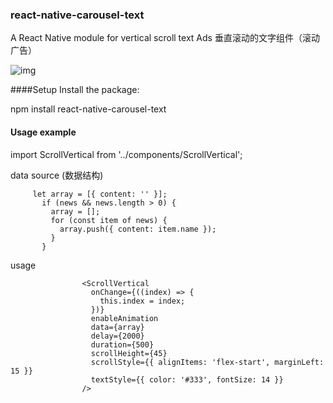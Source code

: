 ### react-native-carousel-text
A React Native module for vertical scroll text Ads 垂直滚动的文字组件（滚动广告）


![img](https://github.com/OrangeFlavoredColdCoffee/react-native-carousel-text/blob/master/img/demo.gif/img/demo.gif)

####Setup Install the package:

npm install react-native-carousel-text


#### Usage example
import ScrollVertical from '../components/ScrollVertical';

data source (数据结构)
``` 
     let array = [{ content: '' }];
       if (news && news.length > 0) {
         array = [];
         for (const item of news) {
           array.push({ content: item.name });
         }
       }
```

usage
```
                <ScrollVertical
                  onChange={((index) => {
                    this.index = index;
                  })}
                  enableAnimation
                  data={array}
                  delay={2000}
                  duration={500}
                  scrollHeight={45}
                  scrollStyle={{ alignItems: 'flex-start', marginLeft: 15 }}
                  textStyle={{ color: '#333', fontSize: 14 }}
                />

```

